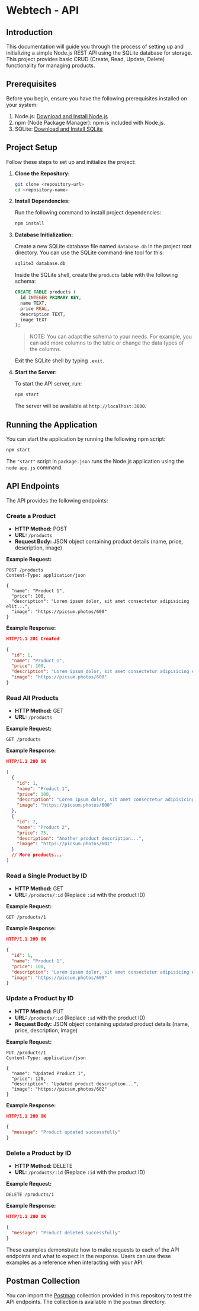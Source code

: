 # Webtech - API

## Introduction

This documentation will guide you through the process of setting up and initializing a simple Node.js REST API using the SQLite database for storage. This project provides basic CRUD (Create, Read, Update, Delete) functionality for managing products.

## Prerequisites

Before you begin, ensure you have the following prerequisites installed on your system:

1. Node.js: [Download and Install Node.js](https://nodejs.org/)
2. npm (Node Package Manager): npm is included with Node.js.
3. SQLite: [Download and Install SQLite](https://www.sqlite.org/download.html)

## Project Setup

Follow these steps to set up and initialize the project:

1. **Clone the Repository:**

   ```bash
   git clone <repository-url>
   cd <repository-name>
   ```

2. **Install Dependencies:**

   Run the following command to install project dependencies:

   ```bash
   npm install
   ```

3. **Database Initialization:**

   Create a new SQLite database file named `database.db` in the project root directory. You can use the SQLite command-line tool for this:

   ```bash
   sqlite3 database.db
   ```

   Inside the SQLite shell, create the `products` table with the following schema:

   ```sql
   CREATE TABLE products (
     id INTEGER PRIMARY KEY,
     name TEXT,
     price REAL,
     description TEXT,
     image TEXT
   );
   ```

   > NOTE: You can adapt the schema to your needs. For example, you can add more columns to the table or change the data types of the columns.

   Exit the SQLite shell by typing `.exit`.

4. **Start the Server:**

   To start the API server, run:

   ```bash
   npm start
   ```

   The server will be available at `http://localhost:3000`.

## Running the Application

You can start the application by running the following npm script:

```bash
npm start
```

The `"start"` script in `package.json` runs the Node.js application using the `node app.js` command.

## API Endpoints

The API provides the following endpoints:

### Create a Product

- **HTTP Method:** POST
- **URL:** `/products`
- **Request Body:** JSON object containing product details (name, price, description, image)

**Example Request:**

```http
POST /products
Content-Type: application/json

{
  "name": "Product 1",
  "price": 100,
  "description": "Lorem ipsum dolor, sit amet consectetur adipisicing elit...",
  "image": "https://picsum.photos/600"
}
```

**Example Response:**

```json
HTTP/1.1 201 Created

{
  "id": 1,
  "name": "Product 1",
  "price": 100,
  "description": "Lorem ipsum dolor, sit amet consectetur adipisicing elit...",
  "image": "https://picsum.photos/600"
}
```

### Read All Products

- **HTTP Method:** GET
- **URL:** `/products`

**Example Request:**

```http
GET /products
```

**Example Response:**

```json
HTTP/1.1 200 OK

[
  {
    "id": 1,
    "name": "Product 1",
    "price": 100,
    "description": "Lorem ipsum dolor, sit amet consectetur adipisicing elit...",
    "image": "https://picsum.photos/600"
  },
  {
    "id": 2,
    "name": "Product 2",
    "price": 75,
    "description": "Another product description...",
    "image": "https://picsum.photos/601"
  }
  // More products...
]
```

### Read a Single Product by ID

- **HTTP Method:** GET
- **URL:** `/products/:id` (Replace `:id` with the product ID)

**Example Request:**

```http
GET /products/1
```

**Example Response:**

```json
HTTP/1.1 200 OK

{
  "id": 1,
  "name": "Product 1",
  "price": 100,
  "description": "Lorem ipsum dolor, sit amet consectetur adipisicing elit...",
  "image": "https://picsum.photos/600"
}
```

### Update a Product by ID

- **HTTP Method:** PUT
- **URL:** `/products/:id` (Replace `:id` with the product ID)
- **Request Body:** JSON object containing updated product details (name, price, description, image)

**Example Request:**

```http
PUT /products/1
Content-Type: application/json

{
  "name": "Updated Product 1",
  "price": 120,
  "description": "Updated product description...",
  "image": "https://picsum.photos/602"
}
```

**Example Response:**

```json
HTTP/1.1 200 OK

{
  "message": "Product updated successfully"
}
```

### Delete a Product by ID

- **HTTP Method:** DELETE
- **URL:** `/products/:id` (Replace `:id` with the product ID)

**Example Request:**

```http
DELETE /products/1
```

**Example Response:**

```json
HTTP/1.1 200 OK

{
  "message": "Product deleted successfully"
}
```

These examples demonstrate how to make requests to each of the API endpoints and what to expect in the response. Users can use these examples as a reference when interacting with your API.

## Postman Collection

You can import the [Postman](https://www.postman.com/) collection provided in this repository to test the API endpoints. The collection is available in the `postman` directory.
